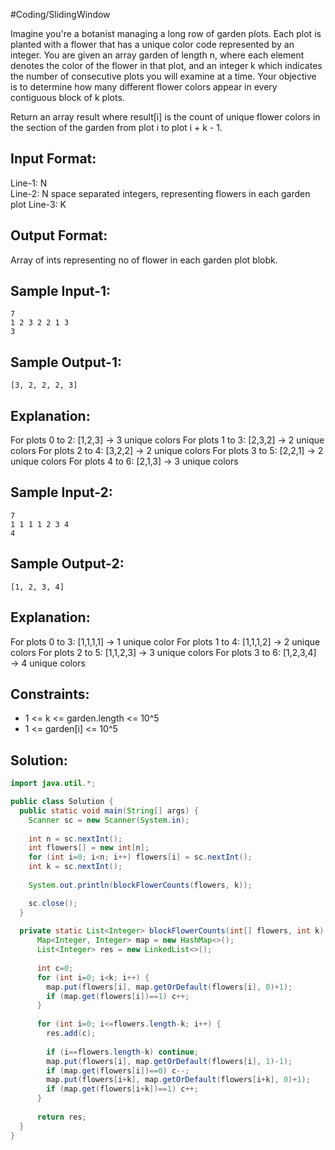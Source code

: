 #Coding/SlidingWindow 

Imagine you're a botanist managing a long row of garden plots. Each plot is 
planted with a flower that has a unique color code represented by an integer. 
You are given an array garden of length n, where each element denotes the color 
of the flower in that plot, and an integer k which indicates the number of 
consecutive plots you will examine at a time. Your objective is to determine 
how many different flower colors appear in every contiguous block of k plots.

Return an array result where result\[i] is the count of unique flower colors in 
the section of the garden from plot i to plot i + k - 1.

## Input Format:

Line-1: N  
Line-2: N space separated integers, representing flowers in each garden plot
Line-3: K

## Output Format:

Array of ints representing no of flower in each garden plot blobk.

Sample Input-1: 
------
```
7
1 2 3 2 2 1 3
3
```

Sample Output-1:
------
```
[3, 2, 2, 2, 3]
```

Explanation:
------
For plots 0 to 2: \[1,2,3] → 3 unique colors
For plots 1 to 3: \[2,3,2] → 2 unique colors
For plots 2 to 4: \[3,2,2] → 2 unique colors
For plots 3 to 5: \[2,2,1] → 2 unique colors
For plots 4 to 6: \[2,1,3] → 3 unique colors

Sample Input-2:
------
```
7
1 1 1 1 2 3 4
4
```

Sample Output-2:
------
```
[1, 2, 3, 4]
```

Explanation:
------
For plots 0 to 3: \[1,1,1,1] → 1 unique color
For plots 1 to 4: \[1,1,1,2] → 2 unique colors
For plots 2 to 5: \[1,1,2,3] → 3 unique colors
For plots 3 to 6: \[1,2,3,4] → 4 unique colors

Constraints:
------
- 1 <= k <= garden.length <= 10^5
- 1 <= garden\[i] <= 10^5

## Solution:

```java
import java.util.*;

public class Solution {
  public static void main(String[] args) {
    Scanner sc = new Scanner(System.in);
    
    int n = sc.nextInt();
    int flowers[] = new int[n];
    for (int i=0; i<n; i++) flowers[i] = sc.nextInt();
    int k = sc.nextInt();
    
    System.out.println(blockFlowerCounts(flowers, k));    

    sc.close();
  }
  
  private static List<Integer> blockFlowerCounts(int[] flowers, int k) {
      Map<Integer, Integer> map = new HashMap<>();
      List<Integer> res = new LinkedList<>();
      
      int c=0;
      for (int i=0; i<k; i++) { 
        map.put(flowers[i], map.getOrDefault(flowers[i], 0)+1);
        if (map.get(flowers[i])==1) c++;  
      }
      
      for (int i=0; i<=flowers.length-k; i++) {
        res.add(c);
        
        if (i==flowers.length-k) continue;
        map.put(flowers[i], map.getOrDefault(flowers[i], 1)-1);
        if (map.get(flowers[i])==0) c--;
        map.put(flowers[i+k], map.getOrDefault(flowers[i+k], 0)+1);
        if (map.get(flowers[i+k])==1) c++;
      }
      
      return res;
  }
}
```